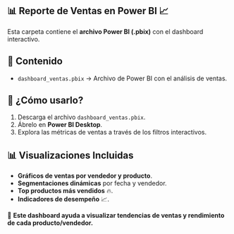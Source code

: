 ## 📊 Reporte de Ventas en Power BI 📈

Esta carpeta contiene el **archivo Power BI (.pbix)** con el dashboard interactivo.

## 📂 Contenido
- `dashboard_ventas.pbix` → Archivo de Power BI con el análisis de ventas.

## 🚀 ¿Cómo usarlo?
1. Descarga el archivo `dashboard_ventas.pbix`.
2. Ábrelo en **Power BI Desktop**.
3. Explora las métricas de ventas a través de los filtros interactivos.

## 📊 Visualizaciones Incluidas
- **Gráficos de ventas por vendedor y producto**.
- **Segmentaciones dinámicas** por fecha y vendedor.
- **Top productos más vendidos** 🔥.
- **Indicadores de desempeño** 📈.

🚀 **Este dashboard ayuda a visualizar tendencias de ventas y rendimiento de cada producto/vendedor.**


